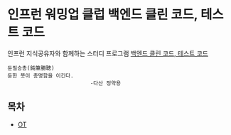 # 인프런 워밍업 클럽 백엔드 클린 코드, 테스트 코드

인프런 지식공유자와 함께하는 스터디 프로그램
[백엔드 클린 코드, 테스트 코드](https://www.inflearn.com/course/offline/warmup-club-3-be-code)

```
둔필승총(鈍筆勝聰)
둔한 붓이 총명함을 이긴다.
                          -다산 정약용
```

## 목차

-   [OT](./ot.md)
